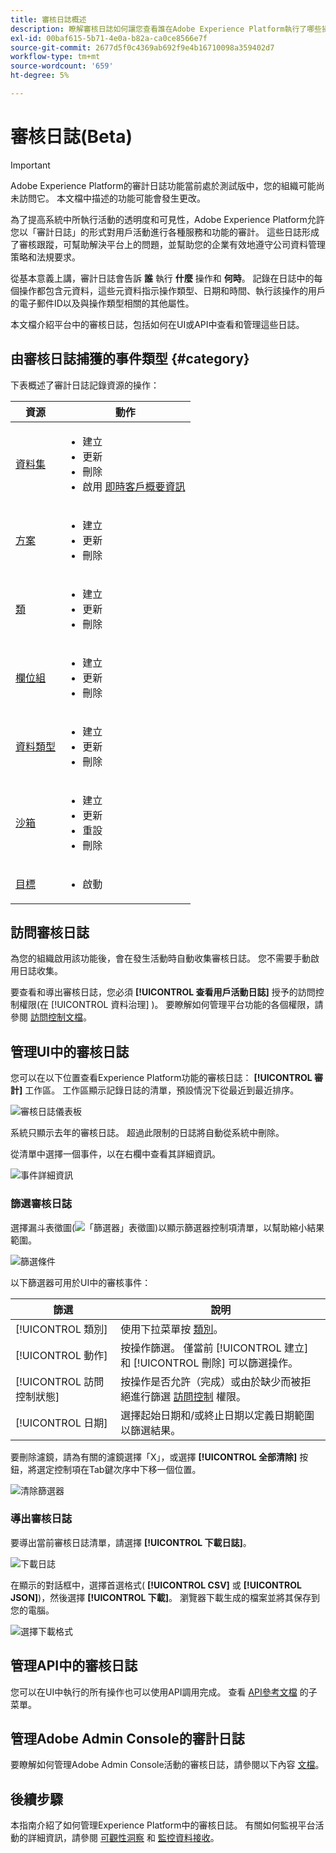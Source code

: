 ```yaml
---
title: 審核日誌概述
description: 瞭解審核日誌如何讓您查看誰在Adobe Experience Platform執行了哪些操作。
exl-id: 00baf615-5b71-4e0a-b82a-ca0ce8566e7f
source-git-commit: 2677d5f0c4369ab692f9e4b16710098a359402d7
workflow-type: tm+mt
source-wordcount: '659'
ht-degree: 5%

---
```


# 審核日誌(Beta)

>[!IMPORTANT]
>
>Adobe Experience Platform的審計日誌功能當前處於測試版中，您的組織可能尚未訪問它。 本文檔中描述的功能可能會發生更改。

為了提高系統中所執行活動的透明度和可見性，Adobe Experience Platform允許您以「審計日誌」的形式對用戶活動進行各種服務和功能的審計。 這些日誌形成了審核跟蹤，可幫助解決平台上的問題，並幫助您的企業有效地遵守公司資料管理策略和法規要求。

從基本意義上講，審計日誌會告訴 **誰** 執行 **什麼** 操作和 **何時**。 記錄在日誌中的每個操作都包含元資料，這些元資料指示操作類型、日期和時間、執行該操作的用戶的電子郵件ID以及與操作類型相關的其他屬性。

本文檔介紹平台中的審核日誌，包括如何在UI或API中查看和管理這些日誌。

## 由審核日誌捕獲的事件類型 {#category}

下表概述了審計日誌記錄資源的操作：

| 資源 | 動作 |
| --- | --- |
| [資料集](../../../catalog/datasets/overview.md) | <ul><li>建立</li><li>更新</li><li>刪除</li><li>啟用 [即時客戶概要資訊](../../../profile/home.md)</li></ul> |
| [方案](../../../xdm/schema/composition.md) | <ul><li>建立</li><li>更新</li><li>刪除</li></ul> |
| [類](../../../xdm/schema/composition.md#class) | <ul><li>建立</li><li>更新</li><li>刪除</li></ul> |
| [欄位組](../../../xdm/schema/composition.md#field-group) | <ul><li>建立</li><li>更新</li><li>刪除</li></ul> |
| [資料類型](../../../xdm/schema/composition.md#data-type) | <ul><li>建立</li><li>更新</li><li>刪除</li></ul> |
| [沙箱](../../../sandboxes/home.md) | <ul><li>建立</li><li>更新</li><li>重設</li><li>刪除</li></ul> |
| [目標](../../../destinations/home.md) | <ul><li>啟動</li></ul> |

## 訪問審核日誌

為您的組織啟用該功能後，會在發生活動時自動收集審核日誌。 您不需要手動啟用日誌收集。

要查看和導出審核日誌，您必須 **[!UICONTROL 查看用戶活動日誌]** 授予的訪問控制權限(在 [!UICONTROL 資料治理] )。 要瞭解如何管理平台功能的各個權限，請參閱 [訪問控制文檔](../../../access-control/home.md)。

## 管理UI中的審核日誌

您可以在以下位置查看Experience Platform功能的審核日誌： **[!UICONTROL 審計]** 工作區。 工作區顯示記錄日誌的清單，預設情況下從最近到最近排序。

![審核日誌儀表板](../../images/audit-logs/audits.png)

系統只顯示去年的審核日誌。 超過此限制的日誌將自動從系統中刪除。

從清單中選擇一個事件，以在右欄中查看其詳細資訊。

![事件詳細資訊](../../images/audit-logs/select-event.png)

### 篩選審核日誌

選擇漏斗表徵圖(![「篩選器」表徵圖](../../images/audit-logs/icon.png))以顯示篩選器控制項清單，以幫助縮小結果範圍。

![篩選條件](../../images/audit-logs/filters.png)

以下篩選器可用於UI中的審核事件：

| 篩選 | 說明 |
| --- | --- |
| [!UICONTROL 類別] | 使用下拉菜單按 [類別](#category)。 |
| [!UICONTROL 動作] | 按操作篩選。 僅當前 [!UICONTROL 建立] 和 [!UICONTROL 刪除] 可以篩選操作。 |
| [!UICONTROL 訪問控制狀態] | 按操作是否允許（完成）或由於缺少而被拒絕進行篩選 [訪問控制](../../../access-control/home.md) 權限。 |
| [!UICONTROL 日期] | 選擇起始日期和/或終止日期以定義日期範圍以篩選結果。 |

要刪除濾鏡，請為有關的濾鏡選擇「X」，或選擇 **[!UICONTROL 全部清除]** 按鈕，將選定控制項在Tab鍵次序中下移一個位置。

![清除篩選器](../../images/audit-logs/clear-filters.png)

### 導出審核日誌

要導出當前審核日誌清單，請選擇 **[!UICONTROL 下載日誌]**。

![下載日誌](../../images/audit-logs/download.png)

在顯示的對話框中，選擇首選格式( **[!UICONTROL CSV]** 或 **[!UICONTROL JSON]**)，然後選擇 **[!UICONTROL 下載]**。 瀏覽器下載生成的檔案並將其保存到您的電腦。

![選擇下載格式](../../images/audit-logs/select-download-format.png)

## 管理API中的審核日誌

您可以在UI中執行的所有操作也可以使用API調用完成。 查看 [API參考文檔](https://www.adobe.io/experience-platform-apis/references/audit-query/) 的子菜單。

## 管理Adobe Admin Console的審計日誌

要瞭解如何管理Adobe Admin Console活動的審核日誌，請參閱以下內容 [文檔](https://helpx.adobe.com/enterprise/using/audit-logs.html)。

## 後續步驟

本指南介紹了如何管理Experience Platform中的審核日誌。 有關如何監視平台活動的詳細資訊，請參閱 [可觀性洞察](../../../observability/home.md) 和 [監控資料接收](../../../ingestion/quality/monitor-data-ingestion.md)。
